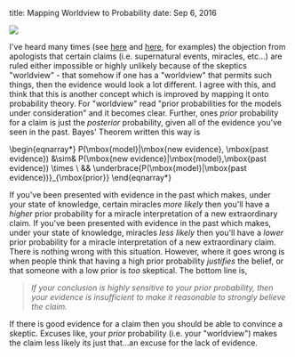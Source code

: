 title: Mapping Worldview to Probability
date: Sep 6, 2016



<Img src="images/horsehead1.png">






I've heard many times (see [here](http://donjohnsonministries.org/debate-with-dr-robert-price-part-4/) and [here](https://www.premierchristianradio.com/Shows/Saturday/Unbelievable/Episodes/Unbelievable-Derren-Brown-show-2-discussing-miracles-and-healing), for examples) the objection from apologists that certain claims (i.e. supernatural events, miracles, etc…) are ruled either impossible or highly unlikely because of the skeptics "worldview" - that somehow if one has a "worldview" that permits such things, then the evidence would look a lot different.  I agree with this, and think that this is another concept which is improved by mapping it onto probability theory.  For "worldview" read "prior probabilities for the models under consideration" and it becomes clear.  Further, ones *prior* probability for a claim is just the *posterior* probability, given all of the evidence you've seen in the past.  Bayes' Theorem written this way is

\begin{eqnarray*}
P(\mbox{model}|\mbox{new evidence}, \mbox{past evidence}) &\sim& P(\mbox{new evidence}|\mbox{model},\mbox{past evidence}) \times \\
&& \underbrace{P(\mbox{model}|\mbox{past evidence})}_{\mbox{prior}}
\end{eqnarray*}

If you've been presented with evidence in the past which makes, under your state of knowledge, certain miracles *more likely* then you'll have a *higher* prior probability for a miracle interpretation of a new extraordinary claim.  If you've been presented with evidence in the past which makes, under your state of knowledge, miracles *less likely* then you'll have a *lower* prior probability for a miracle interpretation of a new extraordinary claim.  There is nothing wrong with this situation.  However, where it goes wrong is when people think that having a high prior probability *justifies* the belief, or that someone with a low prior is *too* skeptical.  The bottom line is,

> *If your conclusion is highly sensitive to your prior probability, then your evidence is insufficient to make it reasonable to strongly believe the claim.*

If there is good evidence for a claim then you should be able to convince a skeptic.  Excuses like, your *prior* probability (i.e. your "worldview") makes the claim less likely its just that…an excuse for the lack of evidence.